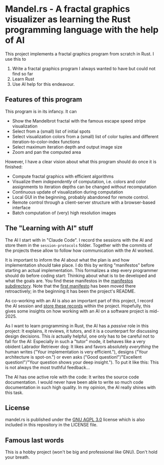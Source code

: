 # Mandel.rs - A fractal graphics visualizer as learning the Rust programming language with the help of AI

This project implements a fractal graphics program from scratch in Rust. I use this to

1. Write a fractal graphics program I always wanted to have but could not find so far
2. Learn Rust
3. Use AI help for this endeavour.

## Features of this program

This program is in its infancy. It can

* Show the Mandelbrot fractal with the famous escape speed stripe visualization
* Select from a (small) list of initial spots
* Select visualization colors from a (small) list of color tuples and different iteration-to-color-index functions
* Select maximum iteration depth and output image size
* Zoom and pan the computed area

However, I have a clear vision about what this program should do once it is finished:

* Compute fractal graphics with efficient algorithms
* Visualize them _independently_ of computation, i.e. colors and color assignments to iteration depths can be changed _without_ recomputation
* Continuous update of visualization during computation
* Local GUI in the beginning, probably abandoned for remote control.
* Remote control through a client-server structure with a browser-based interface
* Batch computation of (very) high resolution images

## The "Learning with AI" stuff

The AI I start with in "Claude Code". I record the sessions with the AI and store them in the `session-protocols` folder. Together with the commits of the projects these allow to follow how communication with the AI worked.

It is important to inform the AI about what the plan is and how implementation should take place. I do this by writing "manifestos" before starting an actual implementation. This formalizes a step every programmer should do before coding start: Thinking about what is to be developed and what the goals are. You find these manifestos in the [manifestos subdirectory](manifestos/). Note that the [first manifesto](manifestos/manifesto-01-initial-project-master-plan.md) has been moved there retroactively; in the beginning it has been the project's README.

As co-working with an AI is also an important part of this project, I record the AI session and [store these records](session-protocols/) within the project. Hopefully, this gives some insights on how working with an AI on a software project is mid-2025.

As I want to learn programming in Rust, the AI has a _passive_ role in this project: It explains, it reviews, it tutors, and it
is a counterpart for discussing design decisions. This _is_ actually helpful, one only has to be careful not to fall for the AI:
Especially in such a "tutor" mode, it behaves like a very obident Labrador Retriever dog: It likes and favors absolutely _everything_
the human writes ("Your implementation is very efficient."), designs ("Your architecture is spot-on.") or even asks ("Good question!"/"Excellent question!"/"Your question shows your deep insight."). To put it like this: This is not always the most
truthful feedback…

The AI has one active role with the code: It writes the source code documentation. I would never have been able to write so
much code documentation in such high quality. In my opinion, the AI really shines with this task.

## License

mandel.rs is published under the [GNU AGPL 3.0](https://www.gnu.org/licenses/agpl-3.0.html.en) license
which is also included in this repository in the LICENSE file.

## Famous last words

This is a hobby project (won't be big and professional like GNU). Don't hold your breath.
